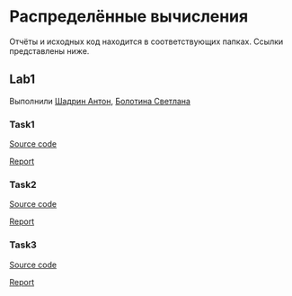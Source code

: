 # Распределённые вычисления

Отчёты и исходных код находится в соответствующих папках. Ссылки представлены ниже.

## Lab1
Выполнили [Шадрин Антон](https://github.com/AntonShadrinNN), [Болотина Светлана](https://github.com/Sveboo)
### Task1

[Source code](task1)

[Report](task1/README.md)

### Task2

[Source code](task2)

[Report](task2/README.md)

### Task3

[Source code](task3)

[Report](task3/README.md)

